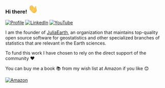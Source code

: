 ### Hi there! <img src="https://raw.githubusercontent.com/juliohm/juliohm/master/wave.gif" width="30px">

[![Profile](https://img.shields.io/badge/Website-purple.svg?style=for-the-badge&logo=google-chrome&logoColor=white)](https://juliohm.github.io)
[![LinkedIn](https://img.shields.io/badge/LinkedIn-blue.svg?style=for-the-badge&logo=linkedin)](https://www.linkedin.com/in/j%C3%BAlio-hoffimann-834936116)
[![YouTube](https://img.shields.io/badge/YouTube-red.svg?style=for-the-badge&logo=youtube)](https://www.youtube.com/channel/UCiOnsyYAZM-voi5diu8lN9w)

I am the founder of [JuliaEarth](https://github.com/JuliaEarth), an organization that maintains top-quality
open source software for geostatistics and other specialized branches of statistics that are relevant in the
Earth sciences.

To fund this work I have chosen to rely on the direct support of the community ❤️

You can buy me a book 📚 from my wish list at Amazon if you like 😊

[![Amazon](https://img.shields.io/badge/Amazon-black.svg?style=for-the-badge&logo=amazon)](https://www.amazon.com/hz/wishlist/ls/1YO1H53HEO824?ref_=wl_share)
